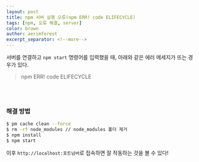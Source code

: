 ```yaml
---
layout: post
title: npm 서버 실행 오류(npm ERR! code ELIFECYCLE)
tags: [npm, 오류 해결, server]
color: brown
author: aerimforest
excerpt_separator: <!--more-->
---
```


서버를 연결하고 `npm start` 명령어를 입력했을 때, 아래와 같은 에러 메세지가 뜨는 경우가 있다.
> npm ERR! code ELIFECYCLE

<br><br>
### 해결 방법


```bash
$ pm cache clean --force
$ rm -rf node_modules // node_modules 폴더 제거
$ npm install
$ npm start
```




이후 `http://localhost:포트넘버`로 접속하면 잘 작동하는 것을 볼 수 있다! 


[^1]: 
    {% include citation.html key="ref1" %}
